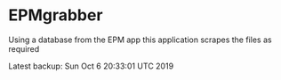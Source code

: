 # EPMgrabber
Using a database from the EPM app this application scrapes the files as required


Latest backup: Sun Oct 6 20:33:01 UTC 2019
